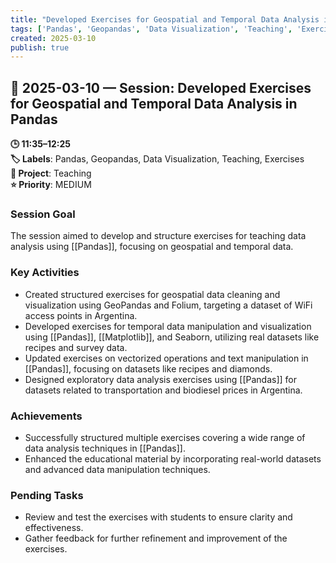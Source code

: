 ```yaml
---
title: "Developed Exercises for Geospatial and Temporal Data Analysis in Pandas"
tags: ['Pandas', 'Geopandas', 'Data Visualization', 'Teaching', 'Exercises']
created: 2025-03-10
publish: true
---
```


## 📅 2025-03-10 — Session: Developed Exercises for Geospatial and Temporal Data Analysis in Pandas

**🕒 11:35–12:25**  
**🏷️ Labels**: Pandas, Geopandas, Data Visualization, Teaching, Exercises  
**📂 Project**: Teaching  
**⭐ Priority**: MEDIUM  


### Session Goal
The session aimed to develop and structure exercises for teaching data analysis using [[Pandas]], focusing on geospatial and temporal data.

### Key Activities
- Created structured exercises for geospatial data cleaning and visualization using GeoPandas and Folium, targeting a dataset of WiFi access points in Argentina.
- Developed exercises for temporal data manipulation and visualization using [[Pandas]], [[Matplotlib]], and Seaborn, utilizing real datasets like recipes and survey data.
- Updated exercises on vectorized operations and text manipulation in [[Pandas]], focusing on datasets like recipes and diamonds.
- Designed exploratory data analysis exercises using [[Pandas]] for datasets related to transportation and biodiesel prices in Argentina.

### Achievements
- Successfully structured multiple exercises covering a wide range of data analysis techniques in [[Pandas]].
- Enhanced the educational material by incorporating real-world datasets and advanced data manipulation techniques.

### Pending Tasks
- Review and test the exercises with students to ensure clarity and effectiveness.
- Gather feedback for further refinement and improvement of the exercises.
